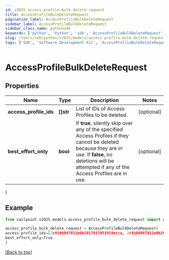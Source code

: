 ```yaml
---
id: v2025-access-profile-bulk-delete-request
title: AccessProfileBulkDeleteRequest
pagination_label: AccessProfileBulkDeleteRequest
sidebar_label: AccessProfileBulkDeleteRequest
sidebar_class_name: pythonsdk
keywords: ['python', 'Python', 'sdk', 'AccessProfileBulkDeleteRequest', 'V2025AccessProfileBulkDeleteRequest'] 
slug: /tools/sdk/python/v2025/models/access-profile-bulk-delete-request
tags: ['SDK', 'Software Development Kit', 'AccessProfileBulkDeleteRequest', 'V2025AccessProfileBulkDeleteRequest']
---
```


# AccessProfileBulkDeleteRequest


## Properties

Name | Type | Description | Notes
------------ | ------------- | ------------- | -------------
**access_profile_ids** | **[]str** | List of IDs of Access Profiles to be deleted. | [optional] 
**best_effort_only** | **bool** | If **true**, silently skip over any of the specified Access Profiles if they cannot be deleted because they are in use. If **false**, no deletions will be attempted if any of the Access Profiles are in use. | [optional] 
}

## Example

```python
from sailpoint.v2025.models.access_profile_bulk_delete_request import AccessProfileBulkDeleteRequest

access_profile_bulk_delete_request = AccessProfileBulkDeleteRequest(
access_profile_ids=[2c9180847812e0b1017817051919ecca, 2c9180887812e0b201781e129f151816],
best_effort_only=True
)

```
[[Back to top]](#) 

